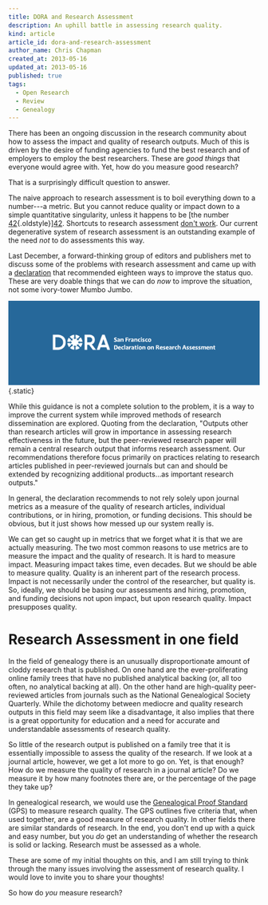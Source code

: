```yaml
---
title: DORA and Research Assessment
description: An uphill battle in assessing research quality.
kind: article
article_id: dora-and-research-assessment
author_name: Chris Chapman
created_at: 2013-05-16
updated_at: 2013-05-16
published: true
tags:
  - Open Research
  - Review
  - Genealogy
---
```

There has been an ongoing discussion in the research community about how to
assess the impact and quality of research outputs. Much of this is driven by
the desire of funding agencies to fund the best research and of employers
to employ the best researchers. These are _good things_ that everyone would
agree with. Yet, how do you measure good research?

That is a surprisingly difficult question to answer.

<!--MORE-->

The naive approach to research assessment is to boil everything down to a
number---a metric. But you cannot reduce quality or impact down to a simple
quantitative singularity, unless it happens to be [the number
[42]{.oldstyle}][42]. Shortcuts to research assessment [don't work][shortcuts].
Our current degenerative system of research assessment is an outstanding
example of the need _not_ to do assessments this way.

Last December, a forward-thinking group of editors and publishers met to
discuss some of the problems with research assessment and came up with a
[declaration][] that recommended eighteen ways to improve the status quo. These
are very doable things that we can do _now_ to improve the situation, not some
ivory-tower Mumbo Jumbo.

![The logotype for the San Francisco Declaration on Research Assessment (DORA)](dora-logo-header.png){.static}

While this guidance is not a complete solution to the problem, it is a way to
improve the current system while improved methods of research dissemination are
explored. Quoting from the declaration, "Outputs other than research articles
will grow in importance in assessing research effectiveness in the future, but
the peer-reviewed research paper will remain a central research output that
informs research assessment. Our recommendations therefore focus primarily on
practices relating to research articles published in peer-reviewed journals but
can and should be extended by recognizing additional products...as important
research outputs."

In general, the declaration recommends to not rely solely upon journal metrics
as a measure of the quality of research articles, individual contributions, or
in hiring, promotion, or funding decisions. This should be obvious, but it just
shows how messed up our system really is.

We can get so caught up in metrics that we forget what it is that we are
actually measuring. The two most common reasons to use metrics are to measure
the impact and the quality of research. It is hard to measure impact. Measuring
impact takes time, even decades. But we should be able to measure quality.
Quality is an inherent part of the research process. Impact is not necessarily
under the control of the researcher, but quality is. So, ideally, we should be
basing our assessments and hiring, promotion, and funding decisions not upon
impact, but upon research quality. Impact presupposes quality.

# Research Assessment in one field

In the field of genealogy there is an unusually disproportionate amount of
cloddy research that is published. On one hand are the ever-proliferating
online family trees that have no published analytical backing (or, all too
often, no analytical backing at all). On the other hand are high-quality
peer-reviewed articles from journals such as the National Genealogical Society
Quarterly. While the dichotomy between mediocre and quality research outputs in
this field may seem like a disadvantage, it also implies that there is a great
opportunity for education and a need for accurate and understandable
assessments of research quality.

So little of the research output is published on a family tree that it is
essentially impossible to assess the quality of the research. If we look at a
journal article, however, we get a lot more to go on. Yet, is that enough? How
do we measure the quality of research in a journal article? Do we measure it by
  how many footnotes there are, or the percentage of the page they take up?

In genealogical research, we would use the [Genealogical Proof Standard][gps]
(GPS) to measure research quality. The GPS outlines five criteria that, when
used together, are a good measure of research quality. In other fields there
are similar standards of research. In the end, you don't end up with a quick
and easy number, but you _do_ get an understanding of whether the research is
solid or lacking. Research must be assessed as a whole.

These are some of my initial thoughts on this, and I am still trying to think
through the many issues involving the assessment of research quality. I would
love to invite you to share your thoughts!

So how do _you_ measure research?

[42]: <http://en.wikipedia.org/wiki/Phrases_from_The_Hitchhiker's_Guide_to_the_Galaxy#Answer_to_the_Ultimate_Question_of_Life.2C_the_Universe.2C_and_Everything_.2842.29>
[shortcuts]: <http://www.molbiolcell.org/content/24/10/1505.full>
[declaration]: <http://www.ascb.org/dora/>
[gps]: <http://www.bcgcertification.org/resources/standard.html>

